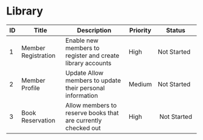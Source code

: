 # Library
| ID  | Title                 | Description                                      | Priority | Status      |
| --- | --------------------- | ------------------------------------------------ | -------- | ----------- |
| 1   | Member Registration    | Enable new members to register and create library accounts      | High     | Not Started |
| 2   | Member Profile         | Update Allow members to update their personal information           | Medium   | Not Started |
| 3   | Book Reservation | Allow members to reserve books that are currently checked out      | High     | Not Started |
